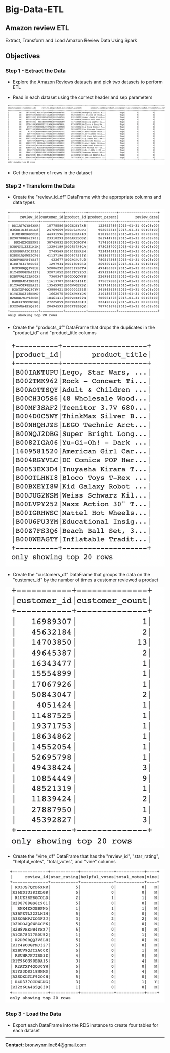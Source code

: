 # Big-Data-ETL

## Amazon review ETL

Extract, Transform and Load Amazon Review Data Using Spark
## Objectives

### Step 1 - Extract the Data

* Explore the Amazon Reviews datasets and pick two datasets to perform ETL

* Read in each dataset using the correct header and sep parameters

![](images/df.png)

* Get the number of rows in the dataset

### Step 2 - Transform the Data

* Create the "review_id_df" DataFrame with the appropriate columns and data types

![](images/reviews.png)

* Create the "products_df" DataFrame that drops the duplicates in the "product_id" and "product_title columns

![](images/products.png)

* Create the "customers_df" DataFrame that groups the data on the "customer_id" by the number of times a customer reviewed a product

![](images/customers.png)

* Create the "vine_df" DataFrame that has the "review_id", "star_rating", "helpful_votes", "total_votes", and "vine" columns

![](images/vine.png)

### Step 3 - Load the Data

* Export each DataFrame into the RDS instance to create four tables for each dataset

---------------------------------------------------

<b>Contact:</b> bronwynmilne64@gmail.com

